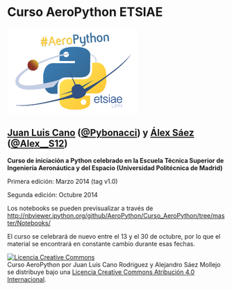 # Curso AeroPython ETSIAE

<img src="./static/aeropython_name.png" style="width:300px;"/>

## [Juan Luis Cano](http://es.linkedin.com/in/juanluiscanor) ([@Pybonacci](https://twitter.com/Pybonacci)) y [Álex Sáez](https://www.linkedin.com/in/alejandrosaezm) ([@Alex__S12](https://twitter.com/Alex__S12))

__Curso de iniciación a Python celebrado en la Escuela Técnica Superior de Ingeniería Aeronáutica y del Espacio (Universidad Politécnica de Madrid)__

Primera edición: Marzo 2014 (tag v1.0)

Segunda edición: Octubre 2014

Los notebooks se pueden previsualizar a través de
http://nbviewer.ipython.org/github/AeroPython/Curso_AeroPython/tree/master/Notebooks/

El curso se celebrará de nuevo entre el 13 y el 30 de octubre, por lo que el material se encontrará en constante cambio durante esas fechas.

<a rel="license" href="http://creativecommons.org/licenses/by/4.0/deed.es"><img alt="Licencia Creative Commons" style="border-width:0" src="http://i.creativecommons.org/l/by/4.0/88x31.png" /></a><br /><span xmlns:dct="http://purl.org/dc/terms/" property="dct:title">Curso AeroPython</span> por <span xmlns:cc="http://creativecommons.org/ns#" property="cc:attributionName">Juan Luis Cano Rodriguez y Alejandro Sáez Mollejo</span> se distribuye bajo una <a rel="license" href="http://creativecommons.org/licenses/by/4.0/deed.es">Licencia Creative Commons Atribución 4.0 Internacional</a>.
